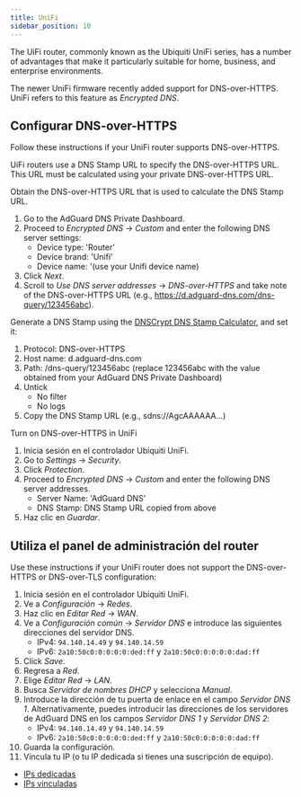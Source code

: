 ```yaml
---
title: UniFi
sidebar_position: 10
---
```


The UiFi router, commonly known as the Ubiquiti UniFi series, has a number of advantages that make it particularly suitable for home, business, and enterprise environments.

The newer UniFi firmware recently added support for DNS-over-HTTPS. UniFi refers to this feature as _Encrypted DNS_.

## Configurar DNS-over-HTTPS

Follow these instructions if your UniFi router supports DNS-over-HTTPS.

UiFi routers use a DNS Stamp URL to specify the DNS-over-HTTPS URL. This URL must be calculated using your private DNS-over-HTTPS URL.

Obtain the DNS-over-HTTPS URL that is used to calculate the DNS Stamp URL.

1. Go to the AdGuard DNS Private Dashboard.
2. Proceed to _Encrypted DNS_ → _Custom_ and enter the following DNS server settings:
    - Device type: 'Router'
    - Device brand: 'Unifi'
    - Device name: '(use your Unifi device name)
3. Click _Next_.
4. Scroll to _Use DNS server addresses_ → _DNS-over-HTTPS_ and take note of the DNS-over-HTTPS URL (e.g., https://d.adguard-dns.com/dns-query/123456abc).

Generate a DNS Stamp using the [DNSCrypt DNS Stamp Calculator](https://dnscrypt.info/stamps/), and set it:

1. Protocol: DNS-over-HTTPS
2. Host name: d.adguard-dns.com
3. Path: /dns-query/123456abc (replace 123456abc with the value obtained from your AdGuard DNS Private Dashboard)
4. Untick
    - No filter
    - No logs
5. Copy the DNS Stamp URL (e.g., sdns://AgcAAAAAA…)

Turn on DNS-over-HTTPS in UniFi

1. Inicia sesión en el controlador Ubiquiti UniFi.
2. Go to _Settings_ → _Security_.
3. Click _Protection_.
4. Proceed to _Encrypted DNS_ → _Custom_ and enter the following DNS server addresses.
    - Server Name: 'AdGuard DNS'
    - DNS Stamp: DNS Stamp URL copied from above
5. Haz clic en _Guardar_.

## Utiliza el panel de administración del router

Use these instructions if your UniFi router does not support the DNS-over-HTTPS or DNS-over-TLS configuration:

1. Inicia sesión en el controlador Ubiquiti UniFi.
2. Ve a _Configuración_ → _Redes_.
3. Haz clic en _Editar Red_ → _WAN_.
4. Ve a _Configuración común_ → _Servidor DNS_ e introduce las siguientes direcciones del servidor DNS.
    - IPv4: `94.140.14.49` y `94.140.14.59`
    - IPv6: `2a10:50c0:0:0:0:0:ded:ff` y `2a10:50c0:0:0:0:0:dad:ff`
5. Click _Save_.
6. Regresa a _Red_.
7. Elige _Editar Red_ → _LAN_.
8. Busca _Servidor de nombres DHCP_ y selecciona _Manual_.
9. Introduce la dirección de tu puerta de enlace en el campo _Servidor DNS 1_. Alternativamente, puedes introducir las direcciones de los servidores de AdGuard DNS en los campos _Servidor DNS 1_ y _Servidor DNS 2_:
    - IPv4: `94.140.14.49` y `94.140.14.59`
    - IPv6: `2a10:50c0:0:0:0:0:ded:ff` y `2a10:50c0:0:0:0:0:dad:ff`
10. Guarda la configuración.
11. Vincula tu IP (o tu IP dedicada si tienes una suscripción de equipo).

- [IPs dedicadas](private-dns/connect-devices/other-options/dedicated-ip.md)
- [IPs vinculadas](private-dns/connect-devices/other-options/linked-ip.md)
